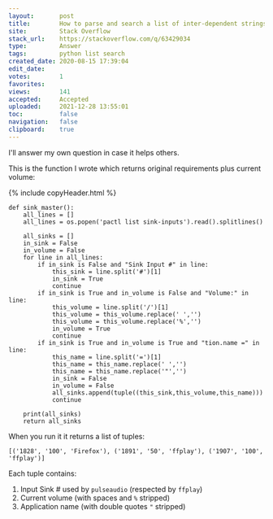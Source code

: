 ```yaml
---
layout:       post
title:        How to parse and search a list of inter-dependent strings?
site:         Stack Overflow
stack_url:    https://stackoverflow.com/q/63429034
type:         Answer
tags:         python list search
created_date: 2020-08-15 17:39:04
edit_date:    
votes:        1
favorites:    
views:        141
accepted:     Accepted
uploaded:     2021-12-28 13:55:01
toc:          false
navigation:   false
clipboard:    true
---
```


I'll answer my own question in case it helps others.

This is the function I wrote which returns original requirements plus current volume:

{% include copyHeader.html %}
``` 
def sink_master():
    all_lines = []
    all_lines = os.popen('pactl list sink-inputs').read().splitlines()

    all_sinks = []
    in_sink = False
    in_volume = False
    for line in all_lines:
        if in_sink is False and "Sink Input #" in line:
            this_sink = line.split('#')[1]
            in_sink = True
            continue
        if in_sink is True and in_volume is False and "Volume:" in line:
            this_volume = line.split('/')[1]
            this_volume = this_volume.replace(' ','')
            this_volume = this_volume.replace('%','')
            in_volume = True
            continue
        if in_sink is True and in_volume is True and "tion.name =" in line:
            this_name = line.split('=')[1]
            this_name = this_name.replace(' ','')
            this_name = this_name.replace('"','')
            in_sink = False
            in_volume = False
            all_sinks.append(tuple((this_sink,this_volume,this_name)))
            continue

    print(all_sinks)
    return all_sinks
```

When you run it it returns a list of tuples:

``` 
[('1828', '100', 'Firefox'), ('1891', '50', 'ffplay'), ('1907', '100', 'ffplay')]

```

Each tuple contains:

1. Input Sink # used by `pulseaudio` (respected by `ffplay`)
2. Current volume (with spaces and `%` stripped)
3. Application name (with double quotes `"` stripped)
